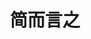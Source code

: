 ---
title: "简而言之"
description: "Wheel of Heaven is a knowledge base exploring the working hypothesis that life on Earth was intelligently designed by an extraterrestrial civilization, the so-called Elohim."
chapter: "1"
weight: 100
---